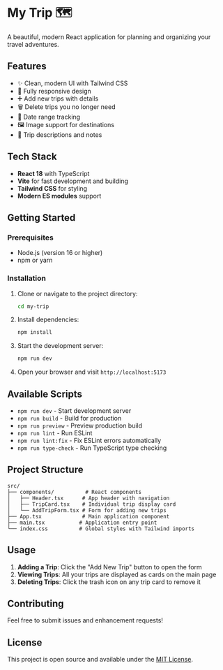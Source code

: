 # My Trip 🗺️

A beautiful, modern React application for planning and organizing your travel adventures.

## Features

- ✨ Clean, modern UI with Tailwind CSS
- 📱 Fully responsive design
- ➕ Add new trips with details
- 🗑️ Delete trips you no longer need
- 📅 Date range tracking
- 🖼️ Image support for destinations
- 📝 Trip descriptions and notes

## Tech Stack

- **React 18** with TypeScript
- **Vite** for fast development and building
- **Tailwind CSS** for styling
- **Modern ES modules** support

## Getting Started

### Prerequisites

- Node.js (version 16 or higher)
- npm or yarn

### Installation

1. Clone or navigate to the project directory:
   ```bash
   cd my-trip
   ```

2. Install dependencies:
   ```bash
   npm install
   ```

3. Start the development server:
   ```bash
   npm run dev
   ```

4. Open your browser and visit `http://localhost:5173`

## Available Scripts

- `npm run dev` - Start development server
- `npm run build` - Build for production
- `npm run preview` - Preview production build
- `npm run lint` - Run ESLint
- `npm run lint:fix` - Fix ESLint errors automatically
- `npm run type-check` - Run TypeScript type checking

## Project Structure

```
src/
├── components/          # React components
│   ├── Header.tsx      # App header with navigation
│   ├── TripCard.tsx    # Individual trip display card
│   └── AddTripForm.tsx # Form for adding new trips
├── App.tsx             # Main application component
├── main.tsx           # Application entry point
└── index.css          # Global styles with Tailwind imports
```

## Usage

1. **Adding a Trip**: Click the "Add New Trip" button to open the form
2. **Viewing Trips**: All your trips are displayed as cards on the main page
3. **Deleting Trips**: Click the trash icon on any trip card to remove it

## Contributing

Feel free to submit issues and enhancement requests!

## License

This project is open source and available under the [MIT License](LICENSE).